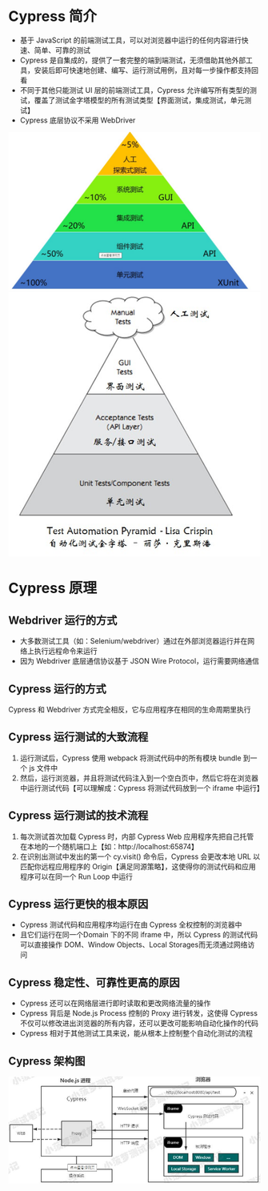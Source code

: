 # Cypress 简介
+ 基于 JavaScript 的前端测试工具，可以对浏览器中运行的任何内容进行快速、简单、可靠的测试
+ Cypress 是自集成的，提供了一套完整的端到端测试，无须借助其他外部工具，安装后即可快速地创建、编写、运行测试用例，且对每一步操作都支持回看
+ 不同于其他只能测试 UI 层的前端测试工具，Cypress 允许编写所有类型的测试，覆盖了测试金字塔模型的所有测试类型【界面测试，集成测试，单元测试】
+ Cypress 底层协议不采用 WebDriver
<img src="https://github.com/annezhangprivate/annezhangprivate/blob/main/Cypress/Image/%E9%87%91%E5%AD%97%E5%A1%94.jpg">
<img src="https://github.com/annezhangprivate/annezhangprivate/blob/main/Cypress/Image/%E9%87%91%E5%AD%97%E5%A1%942.jpg">

# Cypress 原理

## Webdriver 运行的方式

+ 大多数测试工具（如：Selenium/webdriver）通过在外部浏览器运行并在网络上执行远程命令来运行
+ 因为 Webdriver 底层通信协议基于 JSON Wire Protocol，运行需要网络通信
 

## Cypress 运行的方式
Cypress 和 Webdriver 方式完全相反，它与应用程序在相同的生命周期里执行

## Cypress 运行测试的大致流程
1. 运行测试后，Cypress 使用 webpack 将测试代码中的所有模块 bundle 到一个 js 文件中
2. 然后，运行浏览器，并且将测试代码注入到一个空白页中，然后它将在浏览器中运行测试代码【可以理解成：Cypress 将测试代码放到一个 iframe 中运行】
 

## Cypress 运行测试的技术流程
1. 每次测试首次加载 Cypress 时，内部 Cypress Web 应用程序先把自己托管在本地的一个随机端口上【如：http://localhost:65874】
2. 在识别出测试中发出的第一个  cy.visit()  命令后，Cypress 会更改本地 URL 以匹配你远程应用程序的 Origin【满足同源策略】，这使得你的测试代码和应用程序可以在同一个 Run Loop 中运行  
 

## Cypress 运行更快的根本原因
+ Cypress 测试代码和应用程序均运行在由 Cypress 全权控制的浏览器中
+ 且它们运行在同一个Domain 下的不同 iframe 中，所以 Cypress 的测试代码可以直接操作 DOM、Window Objects、Local Storages而无须通过网络访问
 
## Cypress 稳定性、可靠性更高的原因
+ Cypress 还可以在网络层进行即时读取和更改网络流量的操作
+ Cypress 背后是 Node.js Process 控制的 Proxy 进行转发，这使得 Cypress 不仅可以修改进出浏览器的所有内容，还可以更改可能影响自动化操作的代码
+ Cypress 相对于其他测试工具来说，能从根本上控制整个自动化测试的流程
 
## Cypress 架构图
<img src="https://github.com/annezhangprivate/annezhangprivate/blob/main/Cypress/Image/%E6%9E%B6%E6%9E%84%E5%9B%BE.jpg">
